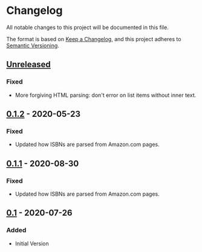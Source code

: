 # Changelog

All notable changes to this project will be documented in this file.

The format is based on [Keep a Changelog](https://keepachangelog.com/en/1.0.0/),
and this project adheres to [Semantic Versioning](https://semver.org/spec/v2.0.0.html).

## [Unreleased]

### Fixed

- More forgiving HTML parsing: don't error on list items without inner text.

## [0.1.2] - 2020-05-23

### Fixed

- Updated how ISBNs are parsed from Amazon.com pages.

## [0.1.1] - 2020-08-30

### Fixed

- Updated how ISBNs are parsed from Amazon.com pages.

## [0.1] - 2020-07-26

### Added

- Initial Version

[unreleased]: https://github.com/gtback/bookfinder/compare/v0.1.2...HEAD
[0.1.2]: https://github.com/gtback/bookfinder/compare/v0.1.1...v0.1.2
[0.1.1]: https://github.com/gtback/bookfinder/compare/v0.1...v0.1.1
[0.1]: https://github.com/gtback/bookfinder/releases/tag/v0.1
